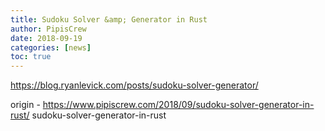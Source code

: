 ```yaml
---
title: Sudoku Solver &amp; Generator in Rust
author: PipisCrew
date: 2018-09-19
categories: [news]
toc: true
---
```


https://blog.ryanlevick.com/posts/sudoku-solver-generator/

origin - https://www.pipiscrew.com/2018/09/sudoku-solver-generator-in-rust/ sudoku-solver-generator-in-rust
